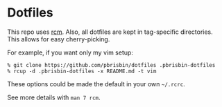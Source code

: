 # Dotfiles

This repo uses [rcm][]. Also, all dotfiles are kept in tag-specific directories.
This allows for easy cherry-picking.

For example, if you want only my vim setup:

```
% git clone https://github.com/pbrisbin/dotfiles .pbrisbin-dotfiles
% rcup -d .pbrisbin-dotfiles -x README.md -t vim
```

These options could be made the default in your own `~/.rcrc`.

See more details with `man 7 rcm`.

[rcm]: https://github.com/thoughtbot/rcm
